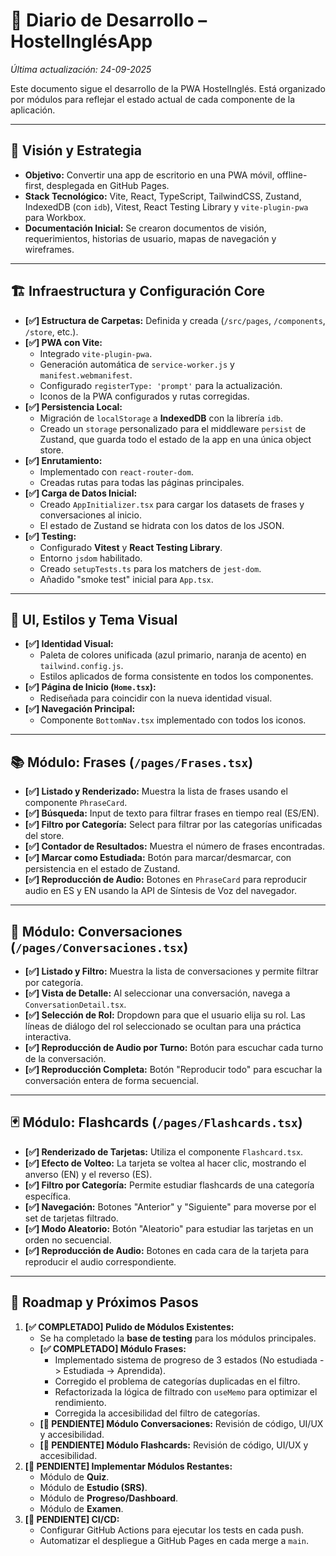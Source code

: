# 📖 Diario de Desarrollo – HostelInglésApp

*Última actualización: 24-09-2025*

Este documento sigue el desarrollo de la PWA HostelInglés. Está organizado por módulos para reflejar el estado actual de cada componente de la aplicación.

---

## 🚀 Visión y Estrategia

- **Objetivo:** Convertir una app de escritorio en una PWA móvil, offline-first, desplegada en GitHub Pages.
- **Stack Tecnológico:** Vite, React, TypeScript, TailwindCSS, Zustand, IndexedDB (con `idb`), Vitest, React Testing Library y `vite-plugin-pwa` para Workbox.
- **Documentación Inicial:** Se crearon documentos de visión, requerimientos, historias de usuario, mapas de navegación y wireframes.

---

## 🏗️ Infraestructura y Configuración Core

- **[✅] Estructura de Carpetas:** Definida y creada (`/src/pages`, `/components`, `/store`, etc.).
- **[✅] PWA con Vite:**
    - Integrado `vite-plugin-pwa`.
    - Generación automática de `service-worker.js` y `manifest.webmanifest`.
    - Configurado `registerType: 'prompt'` para la actualización.
    - Iconos de la PWA configurados y rutas corregidas.
- **[✅] Persistencia Local:**
    - Migración de `localStorage` a **IndexedDB** con la librería `idb`.
    - Creado un `storage` personalizado para el middleware `persist` de Zustand, que guarda todo el estado de la app en una única object store.
- **[✅] Enrutamiento:**
    - Implementado con `react-router-dom`.
    - Creadas rutas para todas las páginas principales.
- **[✅] Carga de Datos Inicial:**
    - Creado `AppInitializer.tsx` para cargar los datasets de frases y conversaciones al inicio.
    - El estado de Zustand se hidrata con los datos de los JSON.
- **[✅] Testing:**
    - Configurado **Vitest** y **React Testing Library**.
    - Entorno `jsdom` habilitado.
    - Creado `setupTests.ts` para los matchers de `jest-dom`.
    - Añadido "smoke test" inicial para `App.tsx`.

---

## 🎨 UI, Estilos y Tema Visual

- **[✅] Identidad Visual:**
    - Paleta de colores unificada (azul primario, naranja de acento) en `tailwind.config.js`.
    - Estilos aplicados de forma consistente en todos los componentes.
- **[✅] Página de Inicio (`Home.tsx`):**
    - Rediseñada para coincidir con la nueva identidad visual.
- **[✅] Navegación Principal:**
    - Componente `BottomNav.tsx` implementado con todos los iconos.

---

## 📚 Módulo: Frases (`/pages/Frases.tsx`)

- **[✅] Listado y Renderizado:** Muestra la lista de frases usando el componente `PhraseCard`.
- **[✅] Búsqueda:** Input de texto para filtrar frases en tiempo real (ES/EN).
- **[✅] Filtro por Categoría:** Select para filtrar por las categorías unificadas del store.
- **[✅] Contador de Resultados:** Muestra el número de frases encontradas.
- **[✅] Marcar como Estudiada:** Botón para marcar/desmarcar, con persistencia en el estado de Zustand.
- **[✅] Reproducción de Audio:** Botones en `PhraseCard` para reproducir audio en ES y EN usando la API de Síntesis de Voz del navegador.

---

## 💬 Módulo: Conversaciones (`/pages/Conversaciones.tsx`)

- **[✅] Listado y Filtro:** Muestra la lista de conversaciones y permite filtrar por categoría.
- **[✅] Vista de Detalle:** Al seleccionar una conversación, navega a `ConversationDetail.tsx`.
- **[✅] Selección de Rol:** Dropdown para que el usuario elija su rol. Las líneas de diálogo del rol seleccionado se ocultan para una práctica interactiva.
- **[✅] Reproducción de Audio por Turno:** Botón para escuchar cada turno de la conversación.
- **[✅] Reproducción Completa:** Botón "Reproducir todo" para escuchar la conversación entera de forma secuencial.

---

## 🃏 Módulo: Flashcards (`/pages/Flashcards.tsx`)

- **[✅] Renderizado de Tarjetas:** Utiliza el componente `Flashcard.tsx`.
- **[✅] Efecto de Volteo:** La tarjeta se voltea al hacer clic, mostrando el anverso (EN) y el reverso (ES).
- **[✅] Filtro por Categoría:** Permite estudiar flashcards de una categoría específica.
- **[✅] Navegación:** Botones "Anterior" y "Siguiente" para moverse por el set de tarjetas filtrado.
- **[✅] Modo Aleatorio:** Botón "Aleatorio" para estudiar las tarjetas en un orden no secuencial.
- **[✅] Reproducción de Audio:** Botones en cada cara de la tarjeta para reproducir el audio correspondiente.

---

## 🎯 Roadmap y Próximos Pasos

1.  **[✅ COMPLETADO] Pulido de Módulos Existentes:**
    -   Se ha completado la **base de testing** para los módulos principales.
    -   **[✅ COMPLETADO] Módulo Frases:**
        -   Implementado sistema de progreso de 3 estados (No estudiada -> Estudiada -> Aprendida).
        -   Corregido el problema de categorías duplicadas en el filtro.
        -   Refactorizada la lógica de filtrado con `useMemo` para optimizar el rendimiento.
        -   Corregida la accesibilidad del filtro de categorías.
    -   **[🧊 PENDIENTE] Módulo Conversaciones:** Revisión de código, UI/UX y accesibilidad.
    -   **[🧊 PENDIENTE] Módulo Flashcards:** Revisión de código, UI/UX y accesibilidad.
2.  **[🧊 PENDIENTE] Implementar Módulos Restantes:**
    -   Módulo de **Quiz**.
    -   Módulo de **Estudio (SRS)**.
    -   Módulo de **Progreso/Dashboard**.
    -   Módulo de **Examen**.
3.  **[🧊 PENDIENTE] CI/CD:**
    -   Configurar GitHub Actions para ejecutar los tests en cada push.
    -   Automatizar el despliegue a GitHub Pages en cada merge a `main`.
